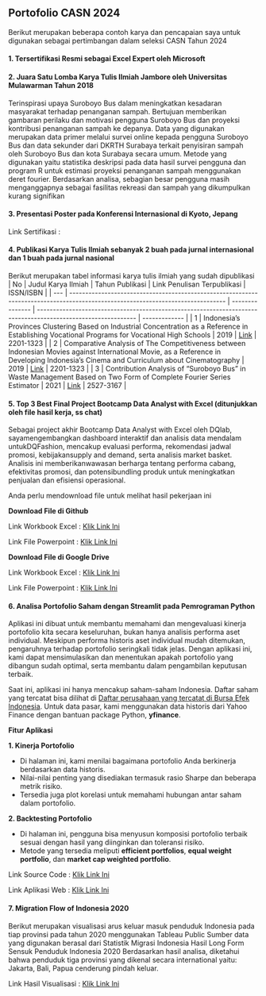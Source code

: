 ## Portofolio CASN 2024
Berikut merupakan beberapa contoh karya dan pencapaian saya untuk digunakan sebagai pertimbangan dalam seleksi CASN Tahun 2024
#### 1.	Tersertifikasi Resmi sebagai Excel Expert oleh Microsoft

#### 2.	Juara Satu Lomba Karya Tulis Ilmiah Jambore oleh Universitas Mulawarman Tahun 2018
Terinspirasi upaya Suroboyo Bus dalam meningkatkan kesadaran masyarakat terhadap penanganan sampah. Bertujuan memberikan gambaran perilaku dan motivasi pengguna Suroboyo Bus dan proyeksi kontribusi penanganan sampah ke depanya. Data yang digunakan merupakan data primer melalui survei online kepada pengguna Suroboyo Bus dan data sekunder dari DKRTH Surabaya terkait penyisiran sampah oleh Suroboyo Bus dan kota Surabaya secara umum. Metode yang digunakan yaitu statistika deskripsi pada data hasil survei pengguna dan program R untuk estimasi proyeksi penanganan sampah menggunakan deret fourier. Berdasarkan analisa, sebagian besar pengguna masih menganggapnya sebagai fasilitas rekreasi dan sampah yang dikumpulkan kurang signifikan

#### 3.	Presentasi Poster pada Konferensi Internasional di Kyoto, Jepang



Link Sertifikasi         :
#### 4.	Publikasi Karya Tulis Ilmiah sebanyak 2 buah pada jurnal internasional dan 1 buah pada jurnal nasional
Berikut merupakan tabel informasi karya tulis ilmiah yang sudah dipublikasi
| No  | Judul Karya Ilmiah                                                                                                              | Tahun Publikasi | Link Penulisan Terpublikasi                                                                                   | ISSN/ISBN     |
| --- | ------------------------------------------------------------------------------------------------------------------------------- | --------------- | ------------------------------------------------------------------------------------------------------------- | ------------- |
| 1   | Indonesia’s Provinces Clustering Based on Industrial Concentration as a Reference in Establishing Vocational Programs for Vocational High Schools | 2019            | [Link](https://www.ijicc.net/images/Vol_5_Iss_3/Part_2_2020/5309_Mardianto_2019_E_R.pdf)                       | 2201-1323     |
| 2   | Comparative Analysis of The Competitiveness between Indonesian Movies against International Movie, as a Reference in Developing Indonesia’s Cinema and Curriculum about Cinematography | 2019            | [Link](https://www.ijicc.net/images/Vol_5_Iss_3/41_Hastuti_P685_2019R.pdf)                                     | 2201-1323     |
| 3   | Contribution Analysis of “Suroboyo Bus” in Waste Management Based on Two Form of Complete Fourier Series Estimator               | 2021            | [Link](https://jurnalsaintek.uinsa.ac.id/index.php/mantik/article/view/1076/598)                                | 2527-3167     |
   
#### 5.	Top 3 Best Final Project Bootcamp Data Analyst with Excel (ditunjukkan oleh file hasil kerja, ss chat)
Sebagai project akhir Bootcamp Data Analyst with Excel oleh DQlab, sayamengembangkan dashboard interaktif dan analisis data mendalam untukDQFashion, mencakup evaluasi performa, rekomendasi jadwal promosi, kebijakansupply and demand, serta analisis market basket. Analisis ini memberikanwawasan berharga tentang performa cabang, efektivitas promosi, dan potensibundling produk untuk meningkatkan penjualan dan efisiensi operasional.

Anda perlu mendownload file untuk melihat hasil pekerjaan ini

**Download File di Github**

Link Workbook Excel  : [Klik Link Ini](https://github.com/RakaAndriawan/PortofolioCASN2024/blob/main/Final%20Project%20Bootcamp%20Data%20Analyst%20with%20Excel%20by%20DQLab/DQFashion%20Sales%202017.xlsx)

Link File Powerpoint : [Klik Link Ini](https://github.com/RakaAndriawan/PortofolioCASN2024/blob/main/Final%20Project%20Bootcamp%20Data%20Analyst%20with%20Excel%20by%20DQLab/DQFashion%20Sales%202017.pptx)

**Download File di Google Drive**

Link Workbook Excel  : [Klik Link Ini](https://docs.google.com/spreadsheets/d/1-CYp1-sCLpYFVVIICgi1ZHx6dMjWGw_Y/edit?usp=sharing&ouid=103191481006401151427&rtpof=true&sd=true)

Link File Powerpoint : [Klik Link Ini](https://docs.google.com/presentation/d/1UYOfEYyin4v6YqGB9fAYZ7XY3GBii7Nm/edit?usp=sharing&ouid=103191481006401151427&rtpof=true&sd=true)

#### 6.	Analisa Portofolio Saham dengan Streamlit pada Pemrograman Python
Aplikasi ini dibuat untuk membantu memahami dan mengevaluasi kinerja portofolio kita secara keseluruhan, bukan hanya analisis performa aset individual. Meskipun performa historis aset individual mudah ditemukan, pengaruhnya terhadap portofolio seringkali tidak jelas. Dengan aplikasi ini, kami dapat mensimulasikan dan menentukan apakah portofolio yang dibangun sudah optimal, serta membantu dalam pengambilan keputusan terbaik.

Saat ini, aplikasi ini hanya mencakup saham-saham Indonesia. Daftar saham yang tercatat bisa dilihat di [Daftar perusahaan yang tercatat di Bursa Efek Indonesia](https://www.idx.co.id). Untuk data pasar, kami menggunakan data historis dari Yahoo Finance dengan bantuan package Python, **yfinance**.

**Fitur Aplikasi**

**1. Kinerja Portofolio**
- Di halaman ini, kami menilai bagaimana portofolio Anda berkinerja berdasarkan data historis.
- Nilai-nilai penting yang disediakan termasuk rasio Sharpe dan beberapa metrik risiko.
- Tersedia juga plot korelasi untuk memahami hubungan antar saham dalam portofolio.

**2. Backtesting Portofolio**
- Di halaman ini, pengguna bisa menyusun komposisi portofolio terbaik sesuai dengan hasil yang diinginkan dan toleransi risiko.
- Metode yang tersedia meliputi **efficient portfolios**, **equal weight portfolio**, dan **market cap weighted portfolio**.

Link Source Code  : [Klik Link Ini](https://github.com/RakaAndriawan/PortfolioAnalysis)

Link Aplikasi Web : [Klik Link Ini](https://rakaandriawan-portfolioanalysis-streamlit-app-l4wsvu.streamlit.app/)

#### 7.	Migration Flow of Indonesia 2020
Berikut merupakan visualisasi arus keluar masuk penduduk Indonesia pada tiap provinsi pada tahun 2020 menggunakan Tableau Public
Sumber data yang digunakan berasal dari Statistik Migrasi Indonesia Hasil Long Form Sensuk Penduduk Indonesia 2020
Berdasarkan hasil analisa, diketahui bahwa penduduk tiga provinsi yang dikenal secara international yaitu: Jakarta, Bali, Papua cenderung pindah keluar.

Link Hasil Visualisasi : [Klik Link Ini](https://public.tableau.com/app/profile/raka.andriawan/viz/ArusMigrasiIndonesia2020/Migration_Maps)
